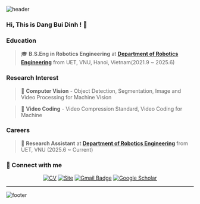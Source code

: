 ![header](https://capsule-render.vercel.app/api?type=wave&color=auto&height=150&section=header&text=Dang%20Bui%20Dinh&fontSize=70&animation=fadeIn)

### Hi, This is Dang Bui Dinh ! 👋

### Education  
> 🎓 **B.S.Eng in Robotics Engineering** at [**Department of Robotics Engineering**](https://sites.google.com/view/aimpuet/home) from UET, VNU, Hanoi, Vietnam(2021.9 ~ 2025.6)  

### Research Interest  
> 🔬 **Computer Vision** - Object Detection, Segmentation, Image and Video Processing for Machine Vision

> 🔬 **Video Coding** - Video Compression Standard, Video Coding for Machine

### Careers

> 💼 **Research Assistant** at [**Department of Robotics Engineering**](https://sites.google.com/view/aimpuet/home) from UET, VNU (2025.6 ~ Current)  
 

### 🔗 Connect with me

<div align=center>



[![CV](http://img.shields.io/badge/-CV-black?style=flat-square&logo=github&link=https://davinci-ai.tistory.com/)](https://dangdinh17.github.io/docs/CV/)
[![Site](http://img.shields.io/badge/-Site-blue?style=flat-square&logo=githubpages&logoColor=white)](https://dangdinh17.github.io)
[![Gmail Badge](https://img.shields.io/badge/Gmail-d14836?style=flat-square&logo=Gmail&logoColor=white&link=mailto:tyoung960302@gmail.com)](mailto:dangdinh1713@gmail.com)
[![Google Scholar](https://img.shields.io/badge/Google%20Scholar-4285F4?style=flat-square&logo=google-scholar&logoColor=white)](https://scholar.google.com/citations?user=DEIog-oAAAAJ&hl=en)

</div>

---

![footer](https://capsule-render.vercel.app/api?type=wave&color=auto&height=120&section=footer&animation=fadeIn)
